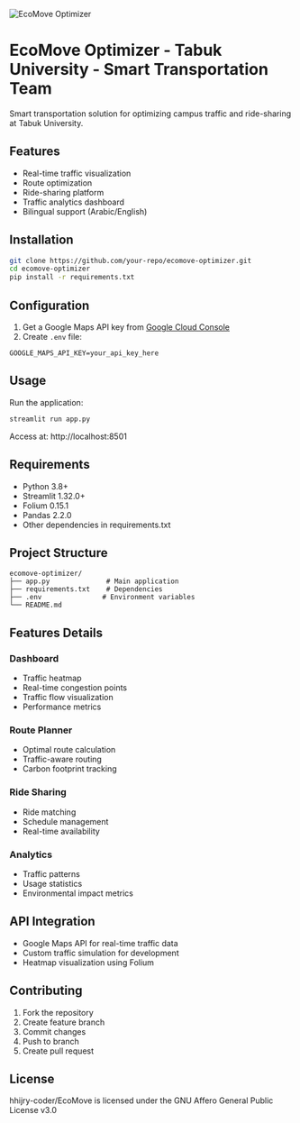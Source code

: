 ![EcoMove Optimizer](assets/Leonardo_Phoenix_09_Create_a_professional_and_visually_strikin_0.jpg)



# EcoMove Optimizer - Tabuk University - Smart Transportation Team

Smart transportation solution for optimizing campus traffic and ride-sharing at Tabuk University.

## Features

- Real-time traffic visualization
- Route optimization
- Ride-sharing platform
- Traffic analytics dashboard
- Bilingual support (Arabic/English)

## Installation

```bash
git clone https://github.com/your-repo/ecomove-optimizer.git
cd ecomove-optimizer
pip install -r requirements.txt
```

## Configuration

1. Get a Google Maps API key from [Google Cloud Console](https://console.cloud.google.com/)
2. Create `.env` file:
```
GOOGLE_MAPS_API_KEY=your_api_key_here
```

## Usage

Run the application:
```bash
streamlit run app.py
```

Access at: http://localhost:8501

## Requirements

- Python 3.8+
- Streamlit 1.32.0+
- Folium 0.15.1
- Pandas 2.2.0
- Other dependencies in requirements.txt

## Project Structure

```
ecomove-optimizer/
├── app.py              # Main application
├── requirements.txt    # Dependencies
├── .env               # Environment variables
└── README.md
```

## Features Details

### Dashboard
- Traffic heatmap
- Real-time congestion points
- Traffic flow visualization
- Performance metrics

### Route Planner
- Optimal route calculation
- Traffic-aware routing
- Carbon footprint tracking

### Ride Sharing
- Ride matching
- Schedule management
- Real-time availability

### Analytics
- Traffic patterns
- Usage statistics
- Environmental impact metrics

## API Integration

- Google Maps API for real-time traffic data
- Custom traffic simulation for development
- Heatmap visualization using Folium

## Contributing

1. Fork the repository
2. Create feature branch
3. Commit changes
4. Push to branch
5. Create pull request

## License

hhijry-coder/EcoMove is licensed under the
GNU Affero General Public License v3.0
